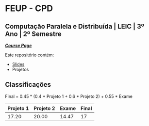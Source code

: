 # FEUP - CPD

## Computação Paralela e Distribuída | LEIC | 3º Ano | 2º Semestre


[***Course Page***](https://sigarra.up.pt/feup/pt/ucurr_geral.ficha_uc_view?pv_ocorrencia_id=484381)


Este repositório contém:
- [Slides](https://web.fe.up.pt/~pfs/aulas/cpd2122/#at)
- Projetos

## Classificações

Final = 0.45 * (0.4 * Projeto 1 + 0.6 * Projeto 2) + 0.55 * Exame

| Projeto 1 | Projeto 2 | Exame | Final
|---|---|---|---|
| 17.20 | 20.00 | 14.47 | 17
